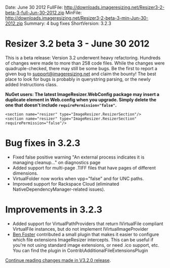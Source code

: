Date: June 30 2012
FullFile: http://downloads.imageresizing.net/Resizer3-2-beta-3-full-Jun-30-2012.zip
MinFile: http://downloads.imageresizing.net/Resizer3-2-beta-3-min-Jun-30-2012.zip
Summary: 4 bug fixes
ShortVersion: 3.2.3

# Resizer 3.2 beta 3 - June 30 2012

This is a beta release: Version 3.2 underwent heavy refactoring. Hundreds of changes were made to more than 258 code files. While the changes were quadruple-checked, there may still be some bugs. 
Be the first to report a given bug to support@imageresizing.net and claim the bounty! The best place to look for bugs is probably in querystring parsing, or the newly added Instructions class.

**NuGet users: The latest ImageResizer.WebConfig package may insert a duplicate element in Web.config when you upgrade. Simply delete the one that doesn't include `requirePermission="false"`.**

	<section name="resizer" type="ImageResizer.ResizerSection"/>
	<section name="resizer" type="ImageResizer.ResizerSection" requirePermission="false"/>

# Bug fixes in 3.2.3

* Fixed false positive warning "An external process indicates it is managing cleanup..." on diagnostics page
* Added support for multi-page .TIFF files that have pages of different dimensions.
* VirtualFolder now works when vpp="false" and for UNC paths.
* Improved support for Rackspace Cloud (eliminated NativeDependencyManager-related issues).

# Improvements in 3.2.3

* Added support for VirtualPathProviders that return IVirtualFile compliant VirtualFile instances, but do not implement IVirtualImageProvider
* [Ben Foster](http://ben.onfabrik.com/) contributed a small plugin that makes it easier to configure which file extensions ImageResizer intercepts. This can be useful if you're not using standard image extensions, or need .ico support, etc. You can find the plugin in Contrib\AdditionalFileExtensionsPlugin

[Continue reading changes made in V3.2.0 release](/releases/3-2-alpha-0).






